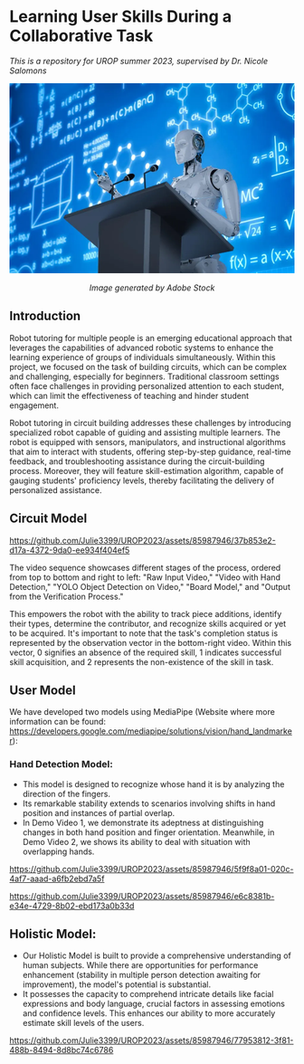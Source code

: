 # Learning User Skills During a Collaborative Task

*This is a repository for UROP summer 2023, supervised by Dr. Nicole Salomons*

<p align="center">
<img src="AdobeStock_206783935-1200x800.webp" width="600">
</p>
<p align="center">
<em>Image generated by  Adobe Stock</em>
</p>

## Introduction   
Robot tutoring for multiple people is an emerging educational approach that leverages the capabilities of advanced robotic systems to enhance the learning experience of groups of individuals simultaneously. Within this project, we focused on the task of building circuits, which can be complex and challenging, especially for beginners. Traditional classroom settings often face challenges in providing personalized attention to each student, which can limit the effectiveness of teaching and hinder student engagement.

Robot tutoring in circuit building addresses these challenges by introducing specialized robot capable of guiding and assisting multiple learners. The robot is equipped with sensors, manipulators, and instructional algorithms that aim to interact with students, offering step-by-step guidance, real-time feedback, and troubleshooting assistance during the circuit-building process. Moreover, they will feature skill-estimation algorithm, capable of gauging students' proficiency levels, thereby facilitating the delivery of personalized assistance.

## Circuit Model


https://github.com/Julie3399/UROP2023/assets/85987946/37b853e2-d17a-4372-9da0-ee934f404ef5



The video sequence showcases different stages of the process, ordered from top to bottom and right to left: "Raw Input Video," "Video with Hand Detection," "YOLO Object Detection on Video," "Board Model," and "Output from the Verification Process."

This empowers the robot with the ability to track piece additions, identify their types, determine the contributor, and recognize skills acquired or yet to be acquired. It's important to note that the task's completion status is represented by the observation vector in the bottom-right video. Within this vector, 0 signifies an absence of the required skill, 1 indicates successful skill acquisition, and 2 represents the non-existence of the skill in task.

## User Model

We have developed two models using MediaPipe (Website where more information can be found: https://developers.google.com/mediapipe/solutions/vision/hand_landmarker):

### Hand Detection Model:
- This model is designed to recognize whose hand it is by analyzing the direction of the fingers.
- Its remarkable stability extends to scenarios involving shifts in hand position and instances of partial overlap.
- In Demo Video 1, we demonstrate its adeptness at distinguishing changes in both hand position and finger orientation. Meanwhile, in Demo Video 2, we shows its ability to deal with situation with overlapping hands.


https://github.com/Julie3399/UROP2023/assets/85987946/5f9f8a01-020c-4af7-aaad-a6fb2ebd7a5f


https://github.com/Julie3399/UROP2023/assets/85987946/e6c8381b-e34e-4729-8b02-ebd173a0b33d




## Holistic Model:
- Our Holistic Model is built to provide a comprehensive understanding of human subjects. While there are opportunities for performance enhancement (stability in multiple person detection awaiting for improvement), the model's potential is substantial. 
- It possesses the capacity to comprehend intricate details like facial expressions and body language, crucial factors in assessing emotions and confidence levels. This enhances our ability to more accurately estimate skill levels of the users.


https://github.com/Julie3399/UROP2023/assets/85987946/77953812-3f81-488b-8494-8d8bc74c6786


